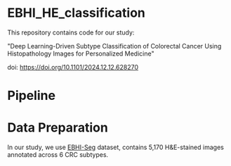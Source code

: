 # EBHI_HE_classification
This repository contains code for our study:

"Deep Learning-Driven Subtype Classification of Colorectal Cancer Using Histopathology Images for Personalized Medicine"

doi: https://doi.org/10.1101/2024.12.12.628270
# Pipeline


# Data Preparation
In our study, we use [EBHI-Seg](https://www.kaggle.com/datasets/lavensrivastava/ebhi-seg) dataset, contains 5,170 H&E-stained images annotated across 6 CRC subtypes.


